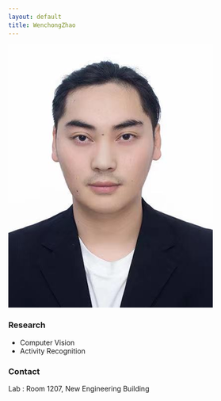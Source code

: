 ```yaml
---
layout: default
title: WenchongZhao
---
```



![alt_text](./profile-zhaowc.jpg)
### Research
- Computer Vision
- Activity Recognition

### Contact
Lab : Room 1207, New Engineering Building

